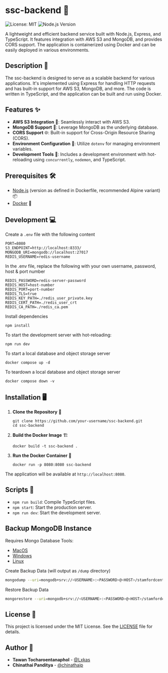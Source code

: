 # ssc-backend 🚀

![License: MIT](https://img.shields.io/badge/License-MIT-blue.svg?style=for-the-badge)
![Node.js Version](https://img.shields.io/badge/node-%3E%3D14.0.0-brightgreen?style=for-the-badge)

A lightweight and efficient backend service built with Node.js, Express, and TypeScript. It features integration with AWS S3 and MongoDB, and provides CORS support. The application is containerized using Docker and can be easily deployed in various environments.

## Description 📝

The ssc-backend is designed to serve as a scalable backend for various applications. It's implemented using Express for handling HTTP requests and has built-in support for AWS S3, MongoDB, and more. The code is written in TypeScript, and the application can be built and run using Docker.

## Features ✨

-   **AWS S3 Integration** 💼: Seamlessly interact with AWS S3.
-   **MongoDB Support** 🍃: Leverage MongoDB as the underlying database.
-   **CORS Support** 🌐: Built-in support for Cross-Origin Resource Sharing (CORS).
-   **Environment Configuration** 🌲: Utilize `dotenv` for managing environment variables.
-   **Development Tools** 🔧: Includes a development environment with hot-reloading using `concurrently`, `nodemon`, and TypeScript.

## Prerequisites 🛠️

-   [Node.js](https://nodejs.org) (version as defined in Dockerfile, recommended Alpine variant) 📦
-   [Docker](https://www.docker.com/) 🐳

## Development 💻

Create a `.env` file with the following content

```
PORT=8080
S3_ENDPOINT=http://localhost:8333/
MONGODB_URI=mongodb://localhost:27017
REDIS_USERNAME=redis-username
```

In the .env file, replace the following with your own username, password, host & port number
```
REDIS_PASSWORD=redis-server-password
REDIS_HOST=host-number
REDIS_PORT=port-number
REDIS_TLS=true
REDIS_KEY_PATH=./redis_user_private.key
REDIS_CERT_PATH=./redis_user_crt
REDIS_CA_PATH=./redis_ca.pem

```

Install dependencies

```
npm install
```

To start the development server with hot-reloading:

```
npm run dev
```

To start a local database and object storage server

```
docker compose up -d
```

To teardown a local database and object storage server

```
docker compose down -v
```

## Installation 🖥️

1. **Clone the Repository** 📂

    ```
    git clone https://github.com/your-username/ssc-backend.git
    cd ssc-backend
    ```

2. **Build the Docker Image** 🏗️

    ```
    docker build -t ssc-backend .
    ```

3. **Run the Docker Container** 🚀
    ```
    docker run -p 8080:8080 ssc-backend
    ```

The application will be available at `http://localhost:8080`.

## Scripts 🧰

-   `npm run build`: Compile TypeScript files.
-   `npm start`: Start the production server.
-   `npm run dev`: Start the development server.

## Backup MongoDB Instance

Requires Mongo Database Tools:

-   [MacOS](https://www.mongodb.com/docs/database-tools/installation/installation-macos/)
-   [Windows](https://www.mongodb.com/docs/database-tools/installation/installation-windows/)
-   [Linux](https://www.mongodb.com/docs/database-tools/installation/installation-linux/)

Create Backup Data (will output as `/dump` directory)

```sh
mongodump --uri=mongodb+srv://<USERNAME>:<PASSWORD>@<HOST>/stamfordcenter
```

Restore Backup Data

```sh
mongorestore --uri=mongodb+srv://<USERNAME>:<PASSWORD>@<HOST>/stamfordcenter dump/stamfordcenter/
```

## License 📄

This project is licensed under the MIT License. See the [LICENSE](LICENSE) file for details.

## Author 👤

-   **Tawan Tocharoentanaphol** - [@Lxkas](https://github.com/Lxkas)
-   **Chinathai Panditya** - [@chinathaip](https://github.com/chinathaip)
